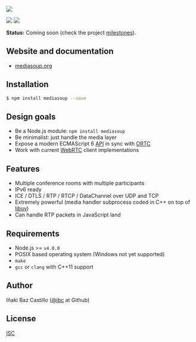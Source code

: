 [![][mediasoup-banner]][mediasoup-website]

[![][npm-shield-mediasoup]][npm-mediasoup]
[![][travis-ci-shield-mediasoup]][travis-ci-mediasoup]


**Status:** Coming soon (check the project [milestones](https://github.com/ibc/mediasoup/milestones)).


## Website and documentation

* [mediasoup.org][mediasoup-website]


## Installation

```bash
$ npm install mediasoup --save
```


## Design goals

* Be a Node.js module: `npm install mediasoup`
* Be minimalist: just handle the media layer
* Expose a modern ECMAScript 6 [API](/api/) in sync with [ORTC](http://ortc.org/)
* Work with current [WebRTC](https://webrtc.org) client implementations


## Features

* Multiple conference rooms with multiple participants
* IPv6 ready
* ICE / DTLS / RTP / RTCP / DataChannel over UDP and TCP
* Extremely powerful (media handler subprocess coded in C++ on top of [libuv](http://libuv.org))
* Can handle RTP packets in JavaScript land


## Requirements

* Node.js >= `v4.0.0`
* POSIX based operating system (Windows not yet supported)
* `make`
* `gcc` or `clang` with C++11 support


## Author

Iñaki Baz Castillo ([@ibc](https://github.com/ibc/) at Github)


## License

[ISC](./LICENSE)




[mediasoup-banner]:           https://raw.githubusercontent.com/ibc/mediasoup-website/master/_art/mediasoup_banner.png
[mediasoup-website]:          http://mediasoup.org
[travis-ci-shield-mediasoup]: https://img.shields.io/travis/ibc/mediasoup/master.svg
[travis-ci-mediasoup]:        http://travis-ci.org/ibc/mediasoup
[npm-shield-mediasoup]:       https://img.shields.io/npm/v/mediasoup.svg
[npm-mediasoup]:              https://npmjs.org/package/mediasoup
